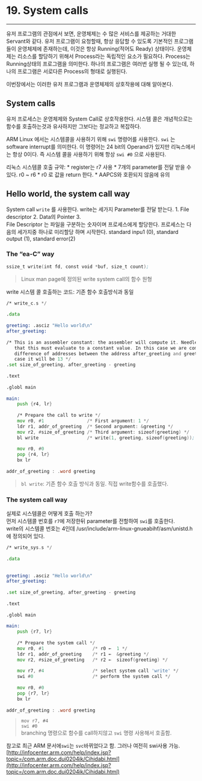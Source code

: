 
# 19. System calls
----

  
<!-- toc -->

유저 프로그램의 관점에서 보면, 운영체제는 수 많은 서비스를 제공하는 거대한 Servant와 같다. 유저 프로그램이 요청할때, 항상 응답할 수 있도록 기본적인 프로그램들이 운영체제에 존재하는데, 이것은 항상 Running(적어도 Ready) 상태이다. 운영체제는 리소스를 할당하기 위해서 Process라는 독립적인 요소가 필요하다. Process는 Running상태의 프로그램을 의미한다. 하나의 프로그램은 여러번 실행 될 수 있는데, 하나의 프로그램은 서로다른 Process의 형태로 실행된다. 

이번장에서는 이러한 유저 프로그램과 운영체제의 상호작용에 대해 알아본다.  

## System calls

유저 프로세스는 운영체제와 System Call로 상호작용한다. 시스템 콜은 개념적으로는 함수를 호출하는것과 유사하지만 그보다는 정교하고 복잡하다.  

ARM Linux 에서는 시스템콜을 사용하기 위해 `swi` 명령어를 사용한다. `swi` 는 software interrupt를 의미한다. 이 명령어는 24 bit의 Operand가 있지만 리눅스에서는 항상 0이다. 즉 시스템 콜을 사용하기 위해 항상 `swi #0` 으로 사용된다.

리눅스 시스템콜 호출 규약: 
	* register는 r7 사용
	* 7개의 parameter를 전달 받을 수 있다. r0 ~ r6
	* r0 로 값을 return 한다.
	* AAPCS와 호환되지 않음에 유의

## Hello world, the system call way

System call `write` 를 사용한다. write는 세가지 Parameter를 전달 받는다. 1. File descriptor 2. Data의 Pointer 3.   
File Descriptor 는 파일을 구분하는 숫자이며 프로세스에게 할당한다. 프로세스는 다음의 세가지중 하나로 미리할당 하며 시작한다. standard inpu1 (0), standard output (1), standard error(2)  

### The “ea-C” way
 
```asm
ssize_t write(int fd, const void *buf, size_t count);
```
> Linux man page에 정의된 write system call의 함수 원형  

write 시스템 콜 호출하는 코드: 기존 함수 호출방식과 동일  

```asm
/* write_c.s */
 
.data
 
greeting: .asciz "Hello world\n"
after_greeting:
 
/* This is an assembler constant: the assembler will compute it. Needless to say
   that this must evaluate to a constant value. In this case we are computing the
   difference of addresses between the address after_greeting and greeting. In this
   case it will be 13 */
.set size_of_greeting, after_greeting - greeting
 
.text
 
.globl main
 
main:
    push {r4, lr}
 
    /* Prepare the call to write */  
    mov r0, #1                /* First argument: 1 */
    ldr r1, addr_of_greeting  /* Second argument: &greeting */
    mov r2, #size_of_greeting /* Third argument: sizeof(greeting) */
    bl write                  /* write(1, greeting, sizeof(greeting));
 
    mov r0, #0
    pop {r4, lr}
    bx lr
 
addr_of_greeting : .word greeting
```
> `bl write`: 기존 함수 호출 방식과 동일. 직접 write함수를 호출했다.       

### The system call way

실제로 시스템콜은 어떻게 호출 하는가?    
먼저 시스템콜 번호를 `r7`에 저장한뒤 parameter를 전할하여 `swi`를 호출한다.    
write의 시스템콜 번호는 4인데 /usr/include/arm-linux-gnueabihf/asm/unistd.h 에 정의되어 있다.    

```asm
/* write_sys.s */
 
.data
 
 
greeting: .asciz "Hello world\n"
after_greeting:
 
.set size_of_greeting, after_greeting - greeting
 
.text
 
.globl main
 
main:
    push {r7, lr}
 
    /* Prepare the system call */
    mov r0, #1                  /* r0 ←  1 */
    ldr r1, addr_of_greeting    /* r1 ←  &greeting */
    mov r2, #size_of_greeting   /* r2 ←  sizeof(greeting) */
 
    mov r7, #4                  /* select system call 'write' */
    swi #0                      /* perform the system call */
 
    mov r0, #0
    pop {r7, lr}
    bx lr
 
addr_of_greeting : .word greeting
```
> `mov r7, #4`  
> `swi #0`   
> branching 명령으로 함수를 call하지않고 `swi` 명령 사용해서 호출함.  

참고로 최근 ARM 문서에`swi`는 `svc`바뀌었다고 함. 그러나 여전히 swi사용 가능.  
[http://infocenter.arm.com/help/index.jsp?topic=/com.arm.doc.dui0204ik/Cihidabi.html](http://infocenter.arm.com/help/index.jsp?topic=/com.arm.doc.dui0204ik/Cihidabi.html)


